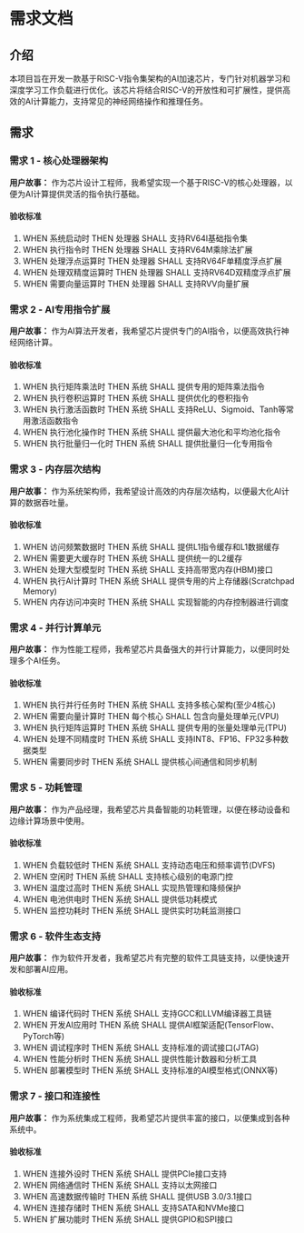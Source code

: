 # 需求文档

## 介绍

本项目旨在开发一款基于RISC-V指令集架构的AI加速芯片，专门针对机器学习和深度学习工作负载进行优化。该芯片将结合RISC-V的开放性和可扩展性，提供高效的AI计算能力，支持常见的神经网络操作和推理任务。

## 需求

### 需求 1 - 核心处理器架构

**用户故事：** 作为芯片设计工程师，我希望实现一个基于RISC-V的核心处理器，以便为AI计算提供灵活的指令执行基础。

#### 验收标准

1. WHEN 系统启动时 THEN 处理器 SHALL 支持RV64I基础指令集
2. WHEN 执行指令时 THEN 处理器 SHALL 支持RV64M乘除法扩展
3. WHEN 处理浮点运算时 THEN 处理器 SHALL 支持RV64F单精度浮点扩展
4. WHEN 处理双精度运算时 THEN 处理器 SHALL 支持RV64D双精度浮点扩展
5. WHEN 需要向量运算时 THEN 处理器 SHALL 支持RVV向量扩展

### 需求 2 - AI专用指令扩展

**用户故事：** 作为AI算法开发者，我希望芯片提供专门的AI指令，以便高效执行神经网络计算。

#### 验收标准

1. WHEN 执行矩阵乘法时 THEN 系统 SHALL 提供专用的矩阵乘法指令
2. WHEN 执行卷积运算时 THEN 系统 SHALL 提供优化的卷积指令
3. WHEN 执行激活函数时 THEN 系统 SHALL 支持ReLU、Sigmoid、Tanh等常用激活函数指令
4. WHEN 执行池化操作时 THEN 系统 SHALL 提供最大池化和平均池化指令
5. WHEN 执行批量归一化时 THEN 系统 SHALL 提供批量归一化专用指令

### 需求 3 - 内存层次结构

**用户故事：** 作为系统架构师，我希望设计高效的内存层次结构，以便最大化AI计算的数据吞吐量。

#### 验收标准

1. WHEN 访问频繁数据时 THEN 系统 SHALL 提供L1指令缓存和L1数据缓存
2. WHEN 需要更大缓存时 THEN 系统 SHALL 提供统一的L2缓存
3. WHEN 处理大型模型时 THEN 系统 SHALL 支持高带宽内存(HBM)接口
4. WHEN 执行AI计算时 THEN 系统 SHALL 提供专用的片上存储器(Scratchpad Memory)
5. WHEN 内存访问冲突时 THEN 系统 SHALL 实现智能的内存控制器进行调度

### 需求 4 - 并行计算单元

**用户故事：** 作为性能工程师，我希望芯片具备强大的并行计算能力，以便同时处理多个AI任务。

#### 验收标准

1. WHEN 执行并行任务时 THEN 系统 SHALL 支持多核心架构(至少4核心)
2. WHEN 需要向量计算时 THEN 每个核心 SHALL 包含向量处理单元(VPU)
3. WHEN 执行矩阵运算时 THEN 系统 SHALL 提供专用的张量处理单元(TPU)
4. WHEN 处理不同精度时 THEN 系统 SHALL 支持INT8、FP16、FP32多种数据类型
5. WHEN 需要同步时 THEN 系统 SHALL 提供核心间通信和同步机制

### 需求 5 - 功耗管理

**用户故事：** 作为产品经理，我希望芯片具备智能的功耗管理，以便在移动设备和边缘计算场景中使用。

#### 验收标准

1. WHEN 负载较低时 THEN 系统 SHALL 支持动态电压和频率调节(DVFS)
2. WHEN 空闲时 THEN 系统 SHALL 支持核心级别的电源门控
3. WHEN 温度过高时 THEN 系统 SHALL 实现热管理和降频保护
4. WHEN 电池供电时 THEN 系统 SHALL 提供低功耗模式
5. WHEN 监控功耗时 THEN 系统 SHALL 提供实时功耗监测接口

### 需求 6 - 软件生态支持

**用户故事：** 作为软件开发者，我希望芯片有完整的软件工具链支持，以便快速开发和部署AI应用。

#### 验收标准

1. WHEN 编译代码时 THEN 系统 SHALL 支持GCC和LLVM编译器工具链
2. WHEN 开发AI应用时 THEN 系统 SHALL 提供AI框架适配(TensorFlow、PyTorch等)
3. WHEN 调试程序时 THEN 系统 SHALL 支持标准的调试接口(JTAG)
4. WHEN 性能分析时 THEN 系统 SHALL 提供性能计数器和分析工具
5. WHEN 部署模型时 THEN 系统 SHALL 支持标准的AI模型格式(ONNX等)

### 需求 7 - 接口和连接性

**用户故事：** 作为系统集成工程师，我希望芯片提供丰富的接口，以便集成到各种系统中。

#### 验收标准

1. WHEN 连接外设时 THEN 系统 SHALL 提供PCIe接口支持
2. WHEN 网络通信时 THEN 系统 SHALL 支持以太网接口
3. WHEN 高速数据传输时 THEN 系统 SHALL 提供USB 3.0/3.1接口
4. WHEN 连接存储时 THEN 系统 SHALL 支持SATA和NVMe接口
5. WHEN 扩展功能时 THEN 系统 SHALL 提供GPIO和SPI接口
